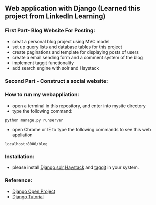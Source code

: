 ## Web application with Django (Learned this project from LinkedIn Learning)

### First Part- Blog Website For Posting:
* creat a personal blog project using MVC model
* set up query lists and database tables for this project
* create paginations and template for displaying posts of users
* create a email sending form and a comment system of the blog
* implement taggit functionality
* add search engine with solr and Haystack

### Second Part - Construct a social website:

### How to run my webappliation:
* open a terminal in this repository, and enter into mysite directory
* type the following command:
```
python manage.py runserver
```
* open Chrome or IE to type the following commands to see this web appliation
```
localhost:8000/blog
```
### Installation:
* please install [Django](https://www.djangoproject.com/start/),[solr](https://archive.apache.org/dist/lucene/solr/4.10.4/),[Haystack](http://haystacksearch.org/) and [taggit](https://github.com/alex/django-taggit) in your system. 

### Reference: 
* [Django Open Project](https://www.linkedin.com/learning/django-1-building-a-blog/building-list-and-detail-views)
* [Django Tutorial](https://www.djangoproject.com/start/)